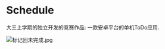 # Schedule
大三上学期的独立开发的竞赛作品: 一款安卓平台的单机ToDo应用.

![标记回未完成.jpg](D:\MyProjects\Schedule\pics\标记回未完成.jpg)

